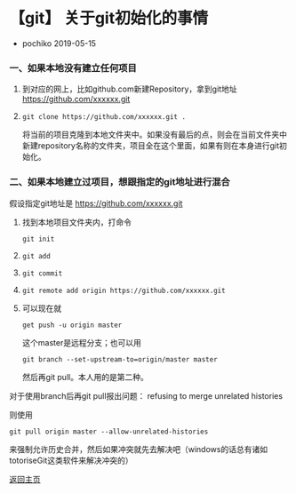 # 【git】 关于git初始化的事情

- pochiko 2019-05-15

### 一、如果本地没有建立任何项目
1. 到对应的网上，比如github.com新建Repository，拿到git地址 https://github.com/xxxxxx.git
2. 
   ```
   git clone https://github.com/xxxxxx.git .
   ```
   将当前的项目克隆到本地文件夹中。如果没有最后的点，则会在当前文件夹中新建repository名称的文件夹，项目全在这个里面，如果有则在本身进行git初始化。
   
### 二、如果本地建立过项目，想跟指定的git地址进行混合
假设指定git地址是 https://github.com/xxxxxx.git
1. 找到本地项目文件夹内，打命令 
   ```
   git init
   ```
2. ```
   git add
   ```
3. ```
   git commit
   ```
4. ```
   git remote add origin https://github.com/xxxxxx.git
   ```
5. 可以现在就 
   ```
   get push -u origin master
   ``` 
   这个master是远程分支；也可以用
   ```
   git branch --set-upstream-to=origin/master master
   ```
   然后再git pull。本人用的是第二种。

对于使用branch后再git pull报出问题：
    refusing to merge unrelated histories

则使用
```
git pull origin master --allow-unrelated-histories
```
来强制允许历史合并，然后如果冲突就先去解决吧（windows的话总有诸如totoriseGit这类软件来解决冲突的）

[返回主页](./readme.md)